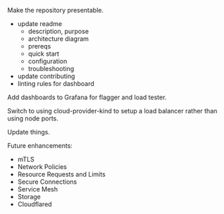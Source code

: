 Make the repository presentable.
- update readme
  - description, purpose
  - architecture diagram
  - prereqs
  - quick start
  - configuration
  - troubleshooting
- update contributing
- linting rules for dashboard

Add dashboards to Grafana for flagger and load tester.

Switch to using cloud-provider-kind to setup a load balancer rather than using node ports.

Update things.

Future enhancements:
  - mTLS
  - Network Policies
  - Resource Requests and Limits
  - Secure Connections
  - Service Mesh
  - Storage
  - Cloudflared
